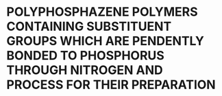 # POLYPHOSPHAZENE POLYMERS CONTAINING SUBSTITUENT GROUPS WHICH ARE PENDENTLY BONDED TO PHOSPHORUS THROUGH NITROGEN AND PROCESS FOR THEIR PREPARATION